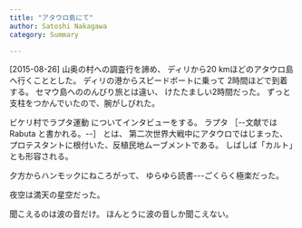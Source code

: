```yaml
---
title: "アタウロ島にて"
author: Satoshi Nakagawa
category: Summary

---
```


[2015-08-26]  山奥の村への調査行を諦め、
ディリから20 kmほどのアタウロ島へ行くこととした。
ディリの港からスピードボートに乗って
2時間ほどで到着する。
セマウ島へののんびり旅とは違い、
けたたましい2時間だった。
ずっと支柱をつかんでいたので、腕がしびれた。

 ビケリ村でラプタ運動
についてインタビューをする。
ラプタ
［--文献では Rabuta と書かれる。--］
とは、
第二次世界大戦中にアタウロではじまった、
プロテスタントに根付いた、反植民地ムーブメントである。
しばしば「カルト」とも形容される。

 夕方からハンモックにねころがって、
ゆらゆら読書---ごくらく極楽だった。

<!--more-->

 夜空は満天の星空だった。

 聞こえるのは波の音だけ。
ほんとうに波の音しか聞こえない。

